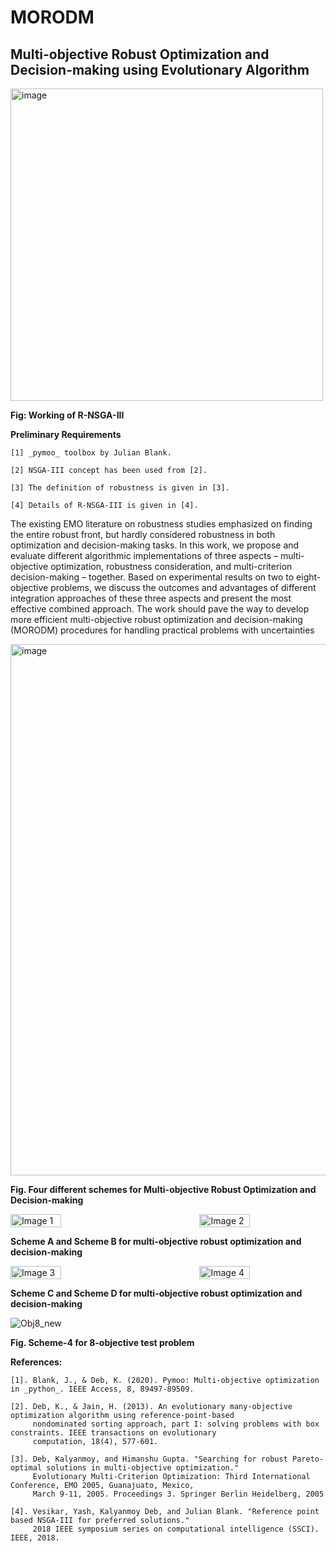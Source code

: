 # MORODM
## Multi-objective Robust Optimization and Decision-making using Evolutionary Algorithm
<img src="https://github.com/deepanshuIITM/MORODM/assets/137225940/9004e11b-f8c1-41ee-84ab-c5df11a07198" alt="image" width="500">

**Fig: Working of R-NSGA-III**


**Preliminary Requirements**

    [1] _pymoo_ toolbox by Julian Blank.

    [2] NSGA-III concept has been used from [2].

    [3] The definition of robustness is given in [3].

    [4] Details of R-NSGA-III is given in [4].

The existing EMO literature on robustness studies emphasized on finding the entire robust front, 
but hardly considered robustness in both optimization and decision-making tasks. In this work, 
we propose and evaluate different algorithmic implementations of three aspects – multi-objective 
optimization, robustness consideration, and multi-criterion decision-making – together. Based on 
experimental results on two to eight-objective problems, we discuss the outcomes and advantages of 
different integration approaches of these three aspects and present the most effective combined approach. 
The work should pave the way to develop more efficient multi-objective robust optimization and 
decision-making (MORODM) procedures for handling practical problems with uncertainties



<img src= "https://github.com/deepanshuIITM/MORODM/assets/137225940/a6b70478-b5fe-49b8-ae2b-4171e58dd96d" alt="image" width="850">


**Fig. Four different schemes for Multi-objective Robust Optimization and Decision-making**

<div style="display: flex; justify-content: space-between;">
    <img src="https://github.com/deepanshuIITM/MORODM/assets/137225940/3df975a4-2b51-49c9-8e0f-1a3e664b1999" alt="Image 1" style="width: 40%;">   
    <img src="https://github.com/deepanshuIITM/MORODM/assets/137225940/3d5bc9f1-a2ee-4d3e-83f4-5395ca6a4f04" alt="Image 2" style="width: 40%;">
</div>

**Scheme A and Scheme B for multi-objective robust optimization and decision-making**

<div style="display: flex; justify-content: space-between;">
    <img src="https://github.com/deepanshuIITM/MORODM/assets/137225940/3c731ee6-177f-4f32-b0c3-ccffe6d97d51" alt="Image 3" style="width: 40%;">   
    <img src="https://github.com/deepanshuIITM/MORODM/assets/137225940/070947f8-4e50-45de-a187-7515d632a8f4" alt="Image 4" style="width: 40%;">
</div>

**Scheme C and Scheme D for multi-objective robust optimization and decision-making**


![Obj8_new](https://github.com/deepanshuIITM/MORODM/assets/137225940/5997ca21-376e-404f-ae8b-55fd1bafd7ca)


**Fig. Scheme-4 for 8-objective test problem**


**References:**

    [1]. Blank, J., & Deb, K. (2020). Pymoo: Multi-objective optimization in _python_. IEEE Access, 8, 89497-89509.

    [2]. Deb, K., & Jain, H. (2013). An evolutionary many-objective optimization algorithm using reference-point-based 
         nondominated sorting approach, part I: solving problems with box constraints. IEEE transactions on evolutionary 
         computation, 18(4), 577-601.

    [3]. Deb, Kalyanmoy, and Himanshu Gupta. "Searching for robust Pareto-optimal solutions in multi-objective optimization." 
         Evolutionary Multi-Criterion Optimization: Third International Conference, EMO 2005, Guanajuato, Mexico, 
         March 9-11, 2005. Proceedings 3. Springer Berlin Heidelberg, 2005

    [4]. Vesikar, Yash, Kalyanmoy Deb, and Julian Blank. "Reference point based NSGA-III for preferred solutions." 
         2018 IEEE symposium series on computational intelligence (SSCI). IEEE, 2018.
